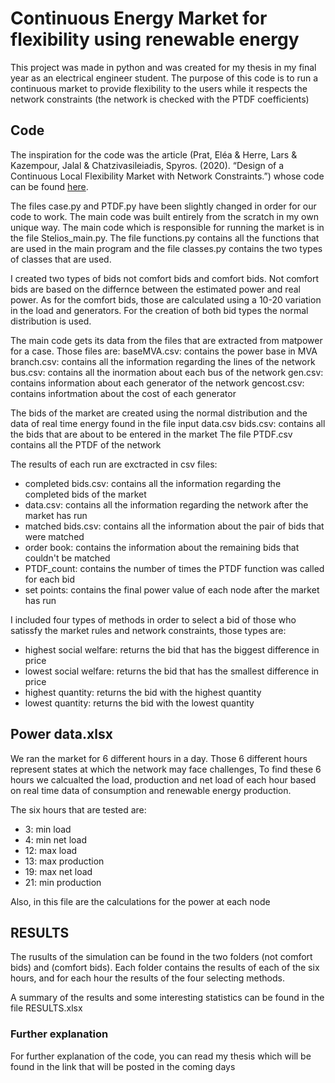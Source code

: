 # Continuous Energy Market for flexibility using renewable energy
This project was made in python and was created for my thesis in my final year as an electrical engineer student. The purpose of this code is to run a continuous market to provide flexibility to the users while it respects the network constraints (the network is checked with the PTDF coefficients)

## Code

The inspiration for the code was the article (Prat, Eléa & Herre, Lars & Kazempour, Jalal & Chatzivasileiadis, Spyros. (2020). “Design of a Continuous Local Flexibility Market with Network Constraints.”) whose code can be found [here](https://github.com/eleaprat/LFM--Online-Appendix).

The files case.py and PTDF.py have been slightly changed  in order for our code to work. The main code was built entirely from the scratch in my own unique way. The main code which is responsible for running the market is in the file Stelios_main.py. The file functions.py contains all the functions that are used in the main program and the file classes.py contains the two types of classes that are used.

I created two types of bids not comfort bids and comfort bids. Not comfort bids are based on the differnce between the estimated power and real power. As for the comfort bids, those are calculated using a 10-20 variation in the load and generators. For the creation of both bid types the normal distribution is used.

The main code gets its data from the files that are extracted from matpower for a case. Those files are:
baseMVA.csv: contains the power base in MVA
branch.csv: contains all the information regarding the lines of the network
bus.csv: contains all the inormation about each bus of the network
gen.csv: contains information about each generator of the network
gencost.csv: contains infortmation about the cost of each generator

The bids of the market are created using the normal distribution and the data of real time energy found in the file input data.csv
bids.csv: contains all the bids that are about to be entered in the market
The file PTDF.csv contains all the PTDF of the network

The results of each run are exctracted in csv files:
* completed bids.csv: contains all the information regarding the completed bids of the market
* data.csv: contains all the information regarding the network after the market has run
* matched bids.csv: contains all the information about the pair of bids that were matched
* order book: contains the information about the remaining bids that couldn't be matched
* PTDF_count: contains the number of times the PTDF function was called for each bid
* set points: contains the final power value of each node after the market has run

I included four types of methods in order to select a bid of those who satissfy the market rules and network constraints, those types are:
* highest social welfare: returns the bid that has the biggest difference in price
* lowest social welfare: returns the bid that has the smallest difference in price
* highest quantity: returns the bid with the highest quantity
* lowest quantity: returns the bid with the lowest quantity

## Power data.xlsx
We ran the market for 6 different hours in a day. Those 6 different hours represent states at which the network may face challenges, To find these 6 hours we calcualted the load, production and net load of each hour based on real time data of consumption and renewable energy production. 

The six hours that are tested are:

* 3: min load
* 4: min net load
* 12: max load
* 13: max production
* 19: max net load
* 21: min production

Also, in this file are the calculations for the power at each node

## RESULTS

The rusults of the simulation can be found in the two folders (not comfort bids) and (comfort bids). Each folder contains the results of each of the six hours, and for each hour the results of the four selecting methods.

A summary of the results and some interesting statistics can be found in the file RESULTS.xlsx

### Further explanation
For further explanation of the code, you can read my thesis which will be found in the link that will be posted in the coming days


